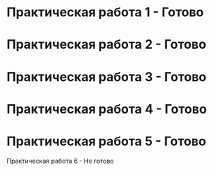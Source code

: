 Практическая работа 1 - Готовo
==============================
Практическая работа 2 - Готово
==============================
Практическая работа 3 - Готово
==============================
Практическая работа 4 - Готово
==============================
Практическая работа 5 - Готово
==============================
Практическая работа 6 - Не готово


